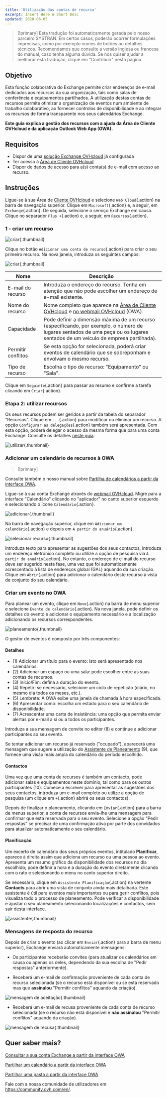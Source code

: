 ```yaml
---
title: 'Utilização das contas de recurso'
excerpt: Insert Here A Short Desc
updated: 2020-06-05
---
```


> [!primary]
> Esta tradução foi automaticamente gerada pelo nosso parceiro SYSTRAN. Em certos casos, poderão ocorrer formulações imprecisas, como por exemplo nomes de botões ou detalhes técnicos. Recomendamos que consulte a versão inglesa ou francesa do manual, caso tenha alguma dúvida. Se nos quiser ajudar a melhorar esta tradução, clique em "Contribuir" nesta página.
>

## Objetivo

Esta função colaborativa do Exchange permite criar endereços de e-mail dedicados aos recursos da sua organização, tais como salas de conferência e equipamentos partilhados. A utilização destas contas de recursos permite otimizar a organização de eventos num ambiente de trabalho colaborativo, ao fornecer controlos de disponibilidade e ao integrar os recursos de forma transparente nos seus calendários Exchange.

**Este guia explica a gestão dos recursos com a ajuda da Área de Cliente OVHcloud e da aplicação Outlook Web App (OWA).**

## Requisitos

- Dispor de uma [solução Exchange OVHcloud](/links/web/emails-hosted-exchange) já configurada
- Ter acesso à [Área de Cliente OVHcloud](/links/manager)
- Dispor de dados de acesso para a(s) conta(s) de e-mail com acesso ao recurso.

## Instruções

Ligue-se à sua Área de [Cliente OVHcloud](/links/manager) e selecione `Web Cloud`{.action} na barra de navegação superior. Clique em `Microsoft`{.action} e, a seguir, em `Exchange`{.action}. De seguida, selecione o serviço Exchange em causa. Clique no separador `Plus +`{.action} e, a seguir, em `Recursos`{.action}.

### 1 - criar um recurso

![criar](images/exchange-resources-step1.png){.thumbnail}

Clique no botão `Adicionar uma conta de recurso`{.action} para criar o seu primeiro recurso. Na nova janela, introduza os seguintes campos:

![criar](images/exchange-resources-step2.png){.thumbnail}

|Nome|Descrição|
|---|---|
|E-mail do recurso|Introduza o endereço do recurso. Tenha em atenção que não pode escolher um endereço de e-mail existente.|
|Nome do recurso|Nome completo que aparece na [Área de Cliente OVHcloud](/links/manager) e [no webmail OVHcloud](/links/web/email) (OWA).|
|Capacidade|Pode definir a dimensão máxima de um recurso (especificando, por exemplo, o número de lugares sentados de uma peça ou os lugares sentados de um veículo de empresa partilhada).|
|Permitir conflitos|Se esta opção for selecionada, poderá criar eventos de calendário que se sobreponham e envolvam o mesmo recurso.|
|Tipo de recurso|Escolha o tipo de recurso: "Equipamento" ou "Sala".|

Clique em `Seguinte`{.action} para passar ao resumo e confirme a tarefa clicando em `Criar`{.action}.

### Etapa 2: utilizar recursos

Os seus recursos podem ser geridos a partir da tabela do separador "Recursos". Clique em `...`{.action} para modificar ou eliminar um recurso. A opção `Configurar as delegações`{.action} também será apresentada. Com esta opção, poderá delegar o acesso da mesma forma que para uma conta Exchange. Consulte os detalhes [neste guia](/pages/web_cloud/email_and_collaborative_solutions/microsoft_exchange/feature_delegation).

![utilizar](images/exchange-resources-step3.png){.thumbnail}

### Adicionar um calendário de recursos à OWA

> [!primary]
>
Consulte também o nosso manual sobre [Partilha de calendários a partir da interface OWA](/pages/web_cloud/email_and_collaborative_solutions/using_the_outlook_web_app_webmail/owa_calendar_sharing).
>

Ligue-se à sua conta Exchange através do [webmail OVHcloud](/links/web/email). Migre para a interface "Calendário" clicando no "aplicador" no canto superior esquerdo e selecionando o ícone `Calendário`{.action}.

![adicionar](images/exchange-calendars-step1.png){.thumbnail}

Na barra de navegação superior, clique em `Adicionar um calendário`{.action} e depois em `A partir do anuário`{.action}.

![selecionar recurso](images/exchange-resources-step4.png){.thumbnail}

Introduza texto para apresentar as sugestões dos seus contactos, introduza um endereço eletrónico completo ou utilize a opção de pesquisa via `A partir do anuário`{.action}. No entanto, o endereço de e-mail do recurso deve ser sugerido nesta fase, uma vez que foi automaticamente acrescentado à lista de endereços global (GAL) aquando da sua criação. Clique em `Abrir`{.action} para adicionar o calendário deste recurso à vista de conjunto do seu calendário.

### Criar um evento no OWA

Para planear um evento, clique em `Novo`{.action} na barra de menu superior e selecione `Evento de calendário`{.action}. Na nova janela, pode definir os detalhes do evento e adicionar o equipamento necessário e a localização adicionando os recursos correspondentes.

![planeamento](images/exchange-resources-step5_1.png){.thumbnail}

O gestor de eventos é composto por três componentes:

#### Detalhes

- (1) Adicionar um título para o evento: isto será apresentado nos calendários.
- (2) Adicionar um espaço ou uma sala: pode escolher entre as suas contas de recursos.
- (3) Início/Fim: defina a duração do evento.
- (4) Repetir: se necessário, selecione um ciclo de repetição (diário, no mesmo dia todos os meses, etc.).
- (5) Lembrete: A OWA exibe uma janela de chamada à hora especificada.
- (6) Apresentar como: escolha um estado para o seu calendário de disponibilidade.
- (7) Acrescentar uma carta de insistência: uma opção que permita enviar alertas por e-mail a si ou a todos os participantes.

Introduza a sua mensagem de convite no editor (8) e continue a adicionar participantes ao seu evento.

Se tentar adicionar um recurso já reservado ("ocupado"), aparecerá uma mensagem que sugere a utilização do [Assistente de Planeamento](./#planificacao) (9), que fornece uma visão mais ampla do calendário do período escolhido.

#### Contactos

Uma vez que uma conta de recursos é também um contacto, pode adicionar salas e equipamentos neste domínio, tal como para os outros participantes (10). Comece a escrever para apresentar as sugestões dos seus contactos, introduza um e-mail completo ou utilize a opção de pesquisa (um clique em `+`{.action} abrirá os seus contactos).

Depois de finalizar o planeamento, clicando em `Enviar`{.action} para a barra de menus superior, a conta de recursos envia-lhe uma mensagem para confirmar que está reservada para o seu evento. Selecione a opção "Pedir respostas" se precisar de uma confirmação ativa por parte dos convidados para atualizar automaticamente o seu calendário.

#### Planificação

Um excerto de calendário dos seus próprios eventos, intitulado **Planificar**, aparece à direita assim que adiciona um recurso ou uma pessoa ao evento. Apresenta um resumo gráfico da disponibilidade dos recursos no dia escolhido; pode definir a hora e a duração do evento diretamente clicando com o rato e selecionando o menu no canto superior direito.

Se necessário, clique em `Assistente Planificação`{.action} na vertente **Contacts** para abrir uma vista de conjunto ainda mais detalhada. Este assistente é útil para eventos mais importantes ou para gerir conflitos, pois visualiza todo o processo de planeamento. Pode verificar a disponibilidade e ajustar o seu planeamento selecionando localizações e contactos, sem sair desta interface.

![assistente](images/exchange-resources-step6.png){.thumbnail}

### Mensagens de resposta do recurso

Depois de criar o evento (ao clicar em `Enviar`{.action} para a barra de menu superior), Exchange enviará automaticamente mensagens:

- Os participantes receberão convites (para atualizar os calendários em causa ou apenas os deles, dependendo da sua escolha de "Pedir respostas" anteriormente).

- Receberá um e-mail de confirmação proveniente de cada conta de recurso selecionada (se o recurso está disponível ou se está reservado mas que **assinalou** "Permitir conflitos" aquando da criação).

![mensagem de aceitação](images/exchange-resources-step7.png){.thumbnail}

- Receberá um e-mail de recusa proveniente de cada conta de recurso selecionada (se o recurso não está disponível e **não assinalou** "Permitir conflitos" aquando da criação).

![mensagem de recusa](images/exchange-resources-step8.png){.thumbnail}

## Quer saber mais?

[Consultar a sua conta Exchange a partir da interface OWA](/pages/web_cloud/email_and_collaborative_solutions/using_the_outlook_web_app_webmail/email_owa)

[Partilhar um calendário a partir da interface OWA](/pages/web_cloud/email_and_collaborative_solutions/using_the_outlook_web_app_webmail/owa_calendar_sharing)

[Partilhar uma pasta a partir da interface OWA](/pages/web_cloud/email_and_collaborative_solutions/using_the_outlook_web_app_webmail/owa_directory_sharing)

Fale com a nossa comunidade de utilizadores em <https://community.ovh.com/en/>.
